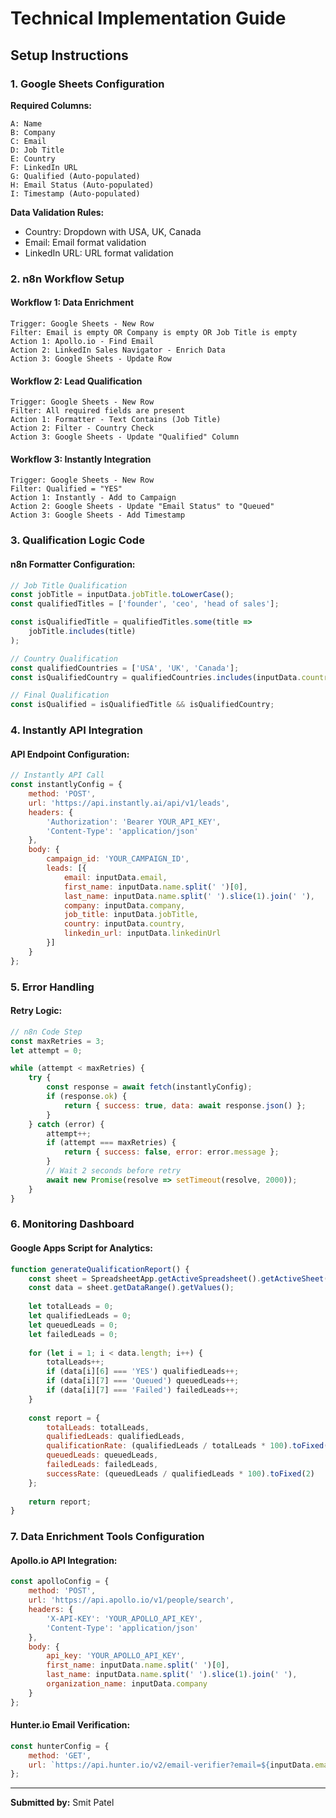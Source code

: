 # Technical Implementation Guide

## Setup Instructions

### 1. Google Sheets Configuration

**Required Columns:**
```
A: Name
B: Company  
C: Email
D: Job Title
E: Country
F: LinkedIn URL
G: Qualified (Auto-populated)
H: Email Status (Auto-populated)
I: Timestamp (Auto-populated)
```

**Data Validation Rules:**
- Country: Dropdown with USA, UK, Canada
- Email: Email format validation
- LinkedIn URL: URL format validation

### 2. n8n Workflow Setup

#### Workflow 1: Data Enrichment
```
Trigger: Google Sheets - New Row
Filter: Email is empty OR Company is empty OR Job Title is empty
Action 1: Apollo.io - Find Email
Action 2: LinkedIn Sales Navigator - Enrich Data
Action 3: Google Sheets - Update Row
```

#### Workflow 2: Lead Qualification
```
Trigger: Google Sheets - New Row
Filter: All required fields are present
Action 1: Formatter - Text Contains (Job Title)
Action 2: Filter - Country Check
Action 3: Google Sheets - Update "Qualified" Column
```

#### Workflow 3: Instantly Integration
```
Trigger: Google Sheets - New Row
Filter: Qualified = "YES"
Action 1: Instantly - Add to Campaign
Action 2: Google Sheets - Update "Email Status" to "Queued"
Action 3: Google Sheets - Add Timestamp
```

### 3. Qualification Logic Code

#### n8n Formatter Configuration:
```javascript
// Job Title Qualification
const jobTitle = inputData.jobTitle.toLowerCase();
const qualifiedTitles = ['founder', 'ceo', 'head of sales'];

const isQualifiedTitle = qualifiedTitles.some(title => 
    jobTitle.includes(title)
);

// Country Qualification
const qualifiedCountries = ['USA', 'UK', 'Canada'];
const isQualifiedCountry = qualifiedCountries.includes(inputData.country);

// Final Qualification
const isQualified = isQualifiedTitle && isQualifiedCountry;
```

### 4. Instantly API Integration

#### API Endpoint Configuration:
```javascript
// Instantly API Call
const instantlyConfig = {
    method: 'POST',
    url: 'https://api.instantly.ai/api/v1/leads',
    headers: {
        'Authorization': 'Bearer YOUR_API_KEY',
        'Content-Type': 'application/json'
    },
    body: {
        campaign_id: 'YOUR_CAMPAIGN_ID',
        leads: [{
            email: inputData.email,
            first_name: inputData.name.split(' ')[0],
            last_name: inputData.name.split(' ').slice(1).join(' '),
            company: inputData.company,
            job_title: inputData.jobTitle,
            country: inputData.country,
            linkedin_url: inputData.linkedinUrl
        }]
    }
};
```

### 5. Error Handling

#### Retry Logic:
```javascript
// n8n Code Step
const maxRetries = 3;
let attempt = 0;

while (attempt < maxRetries) {
    try {
        const response = await fetch(instantlyConfig);
        if (response.ok) {
            return { success: true, data: await response.json() };
        }
    } catch (error) {
        attempt++;
        if (attempt === maxRetries) {
            return { success: false, error: error.message };
        }
        // Wait 2 seconds before retry
        await new Promise(resolve => setTimeout(resolve, 2000));
    }
}
```

### 6. Monitoring Dashboard

#### Google Apps Script for Analytics:
```javascript
function generateQualificationReport() {
    const sheet = SpreadsheetApp.getActiveSpreadsheet().getActiveSheet();
    const data = sheet.getDataRange().getValues();
    
    let totalLeads = 0;
    let qualifiedLeads = 0;
    let queuedLeads = 0;
    let failedLeads = 0;
    
    for (let i = 1; i < data.length; i++) {
        totalLeads++;
        if (data[i][6] === 'YES') qualifiedLeads++;
        if (data[i][7] === 'Queued') queuedLeads++;
        if (data[i][7] === 'Failed') failedLeads++;
    }
    
    const report = {
        totalLeads: totalLeads,
        qualifiedLeads: qualifiedLeads,
        qualificationRate: (qualifiedLeads / totalLeads * 100).toFixed(2),
        queuedLeads: queuedLeads,
        failedLeads: failedLeads,
        successRate: (queuedLeads / qualifiedLeads * 100).toFixed(2)
    };
    
    return report;
}
```

### 7. Data Enrichment Tools Configuration

#### Apollo.io API Integration:
```javascript
const apolloConfig = {
    method: 'POST',
    url: 'https://api.apollo.io/v1/people/search',
    headers: {
        'X-API-KEY': 'YOUR_APOLLO_API_KEY',
        'Content-Type': 'application/json'
    },
    body: {
        api_key: 'YOUR_APOLLO_API_KEY',
        first_name: inputData.name.split(' ')[0],
        last_name: inputData.name.split(' ').slice(1).join(' '),
        organization_name: inputData.company
    }
};
```

#### Hunter.io Email Verification:
```javascript
const hunterConfig = {
    method: 'GET',
    url: `https://api.hunter.io/v2/email-verifier?email=${inputData.email}&api_key=YOUR_HUNTER_API_KEY`
};
```

---

**Submitted by:** Smit Patel 